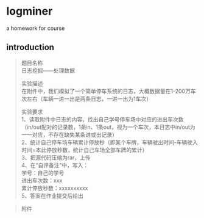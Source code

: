 # logminer
a homework for course

## introduction
> 题目名称  
日志挖掘——处理数据  
>
> 实验描述  
>在附件中，我们模拟了一个简单停车系统的日志，大概数据量在1-200万车次左右（车辆一进一出是两条日志，一进一出为1车次）  
>
>实验要求  
1、读取附件中日志的内容，找出自己学号停车场中对应的进出车次数（in/out配对的记录数，1条in、1条out，视为一个车次，本日志中in/out为一一对应，不存在缺失某条进或出记录）  
2、统计自己停车场车辆累计停放秒（即某个车牌，车辆驶出时间-车辆驶入时间=本此停放秒数，统计自己车场全部车牌的累计）  
3、把源代码压缩为rar，上传  
4、在“自评备注”中，写入：  
学号：自己的学号  
进出车次数：xxx  
累计停放秒数：xxxxxxxxxx  
5、答案在作业提交后给出  

> 附件[](http://scaucs.vip/upload/30003385/files/cars2020.rar)